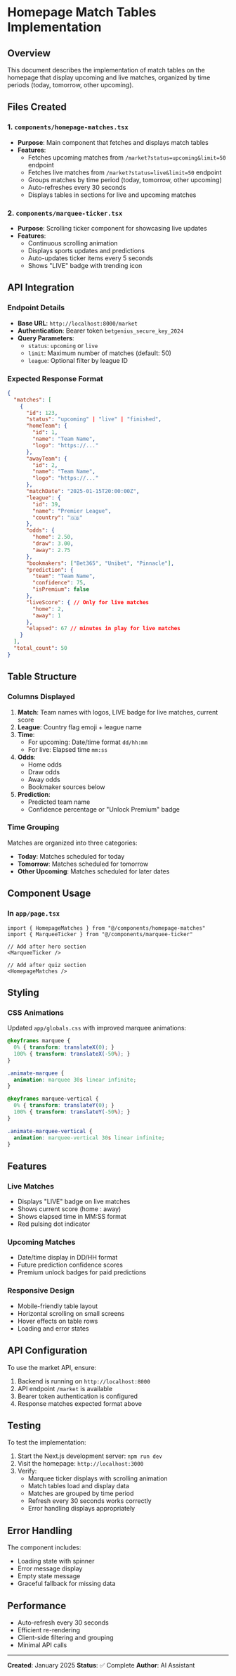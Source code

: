 # Homepage Match Tables Implementation

## Overview

This document describes the implementation of match tables on the homepage that display upcoming and live matches, organized by time periods (today, tomorrow, other upcoming).

## Files Created

### 1. `components/homepage-matches.tsx`
- **Purpose**: Main component that fetches and displays match tables
- **Features**:
  - Fetches upcoming matches from `/market?status=upcoming&limit=50` endpoint
  - Fetches live matches from `/market?status=live&limit=50` endpoint
  - Groups matches by time period (today, tomorrow, other upcoming)
  - Auto-refreshes every 30 seconds
  - Displays tables in sections for live and upcoming matches

### 2. `components/marquee-ticker.tsx`
- **Purpose**: Scrolling ticker component for showcasing live updates
- **Features**:
  - Continuous scrolling animation
  - Displays sports updates and predictions
  - Auto-updates ticker items every 5 seconds
  - Shows "LIVE" badge with trending icon

## API Integration

### Endpoint Details
- **Base URL**: `http://localhost:8000/market`
- **Authentication**: Bearer token `betgenius_secure_key_2024`
- **Query Parameters**:
  - `status`: `upcoming` or `live`
  - `limit`: Maximum number of matches (default: 50)
  - `league`: Optional filter by league ID

### Expected Response Format
```json
{
  "matches": [
    {
      "id": 123,
      "status": "upcoming" | "live" | "finished",
      "homeTeam": {
        "id": 1,
        "name": "Team Name",
        "logo": "https://..."
      },
      "awayTeam": {
        "id": 2,
        "name": "Team Name",
        "logo": "https://..."
      },
      "matchDate": "2025-01-15T20:00:00Z",
      "league": {
        "id": 39,
        "name": "Premier League",
        "country": "🇬🇧"
      },
      "odds": {
        "home": 2.50,
        "draw": 3.00,
        "away": 2.75
      },
      "bookmakers": ["Bet365", "Unibet", "Pinnacle"],
      "prediction": {
        "team": "Team Name",
        "confidence": 75,
        "isPremium": false
      },
      "liveScore": { // Only for live matches
        "home": 2,
        "away": 1
      },
      "elapsed": 67 // minutes in play for live matches
    }
  ],
  "total_count": 50
}
```

## Table Structure

### Columns Displayed

1. **Match**: Team names with logos, LIVE badge for live matches, current score
2. **League**: Country flag emoji + league name
3. **Time**: 
   - For upcoming: Date/time format `dd/hh:mm`
   - For live: Elapsed time `mm:ss`
4. **Odds**: 
   - Home odds
   - Draw odds
   - Away odds
   - Bookmaker sources below
5. **Prediction**: 
   - Predicted team name
   - Confidence percentage or "Unlock Premium" badge

### Time Grouping

Matches are organized into three categories:
- **Today**: Matches scheduled for today
- **Tomorrow**: Matches scheduled for tomorrow
- **Other Upcoming**: Matches scheduled for later dates

## Component Usage

### In `app/page.tsx`

```tsx
import { HomepageMatches } from "@/components/homepage-matches"
import { MarqueeTicker } from "@/components/marquee-ticker"

// Add after hero section
<MarqueeTicker />

// Add after quiz section
<HomepageMatches />
```

## Styling

### CSS Animations

Updated `app/globals.css` with improved marquee animations:

```css
@keyframes marquee {
  0% { transform: translateX(0); }
  100% { transform: translateX(-50%); }
}

.animate-marquee {
  animation: marquee 30s linear infinite;
}

@keyframes marquee-vertical {
  0% { transform: translateY(0); }
  100% { transform: translateY(-50%); }
}

.animate-marquee-vertical {
  animation: marquee-vertical 30s linear infinite;
}
```

## Features

### Live Matches
- Displays "LIVE" badge on live matches
- Shows current score (home : away)
- Shows elapsed time in MM:SS format
- Red pulsing dot indicator

### Upcoming Matches
- Date/time display in DD/HH format
- Future prediction confidence scores
- Premium unlock badges for paid predictions

### Responsive Design
- Mobile-friendly table layout
- Horizontal scrolling on small screens
- Hover effects on table rows
- Loading and error states

## API Configuration

To use the market API, ensure:

1. Backend is running on `http://localhost:8000`
2. API endpoint `/market` is available
3. Bearer token authentication is configured
4. Response matches expected format above

## Testing

To test the implementation:

1. Start the Next.js development server: `npm run dev`
2. Visit the homepage: `http://localhost:3000`
3. Verify:
   - Marquee ticker displays with scrolling animation
   - Match tables load and display data
   - Matches are grouped by time period
   - Refresh every 30 seconds works correctly
   - Error handling displays appropriately

## Error Handling

The component includes:
- Loading state with spinner
- Error message display
- Empty state message
- Graceful fallback for missing data

## Performance

- Auto-refresh every 30 seconds
- Efficient re-rendering
- Client-side filtering and grouping
- Minimal API calls

---

**Created**: January 2025
**Status**: ✅ Complete
**Author**: AI Assistant

